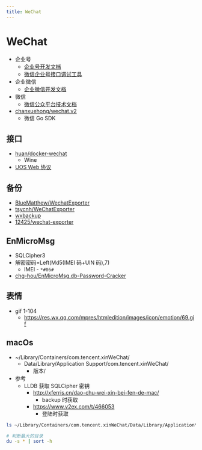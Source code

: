 ```yaml
---
title: WeChat
---
```


# WeChat

- 企业号
  - [企业号开发文档](http://qydev.weixin.qq.com/wiki/index.php?title=首页)
  - [微信企业号接口调试工具](http://qydev.weixin.qq.com/debug)
- 企业微信
  - [企业微信开发文档](https://work.weixin.qq.com/api/doc)
- 微信
  - [微信公众平台技术文档](https://mp.weixin.qq.com/wiki)
- [chanxuehong/wechat.v2](https://github.com/chanxuehong/wechat.v2)
  - 微信 Go SDK

## 接口

- [huan/docker-wechat](https://github.com/huan/docker-wechat)
  - Wine
- [UOS Web 协议](https://wechaty.js.org/2021/04/13/wechaty-uos-web/)

## 备份

- [BlueMatthew/WechatExporter](https://github.com/BlueMatthew/WechatExporter)
- [tsycnh/WeChatExporter](https://github.com/tsycnh/WeChatExporter)
- [wxbackup](http://wxbackup.imxfd.com/)
- [12425/wechat-exporter](https://github.com/12425/wechat-exporter)

## EnMicroMsg

- SQLCipher3
- 解密密码=Left(Md5(IMEI 码+UIN 码),7)
  - IMEI - `*#06#`
- [chg-hou/EnMicroMsg.db-Password-Cracker](https://github.com/chg-hou/EnMicroMsg.db-Password-Cracker)

## 表情

- gif 1-104
  - https://res.wx.qq.com/mpres/htmledition/images/icon/emotion/69.gif

## macOs

- ~/Library/Containers/com.tencent.xinWeChat/
  - Data/Library/Application Support/com.tencent.xinWeChat/
    - 版本/
- 参考
  - LLDB 获取 SQLCipher 密钥
    - http://xferris.cn/dao-chu-wei-xin-bei-fen-de-mac/
      - backup 时获取
    - https://www.v2ex.com/t/466053
      - 登陆时获取

```bash
ls ~/Library/Containers/com.tencent.xinWeChat/Data/Library/Application\ Support/com.tencent.xinWeChat/*/*/Message/*.db

# 判断最大的目录
du -s * | sort -h
```
